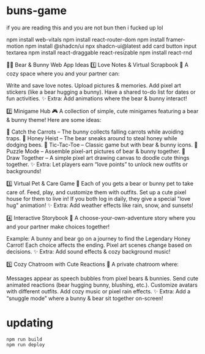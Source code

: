 # buns-game
if you are reading this and you are not bun then i fucked up lol

npm install web-vitals
npm install react-router-dom
npm install framer-motion
npm install @shadcn/ui
npx shadcn-ui@latest add card button input textarea
npm install react-draggable react-resizable
npm install react-rnd





🐻🐰 Bear & Bunny Web App Ideas
1️⃣ Love Notes & Virtual Scrapbook 📜
A cozy space where you and your partner can:

Write and save love notes.
Upload pictures & memories.
Add pixel art stickers (like a bear hugging a bunny).
Have a shared to-do list for dates or fun activities.
✨ Extra: Add animations where the bear & bunny interact!

2️⃣ Minigame Hub 🎮
A collection of simple, cute minigames featuring a bear & bunny theme!
Here are some ideas:

🐾 Catch the Carrots – The bunny collects falling carrots while avoiding traps.
🍯 Honey Heist – The bear sneaks around to steal honey while dodging bees.
🎲 Tic-Tac-Toe – Classic game but with bear & bunny icons.
🧩 Puzzle Mode – Assemble pixel-art pictures of bear & bunny together.
🎨 Draw Together – A simple pixel art drawing canvas to doodle cute things together.
✨ Extra: Let players earn “love points” to unlock new outfits or backgrounds!

3️⃣ Virtual Pet & Care Game 🐾
Each of you gets a bear or bunny pet to take care of.
Feed, play, and customize them with outfits.
Set up a cute pixel house for them to live in!
If you both log in daily, they give a special "love hug" animation!
✨ Extra: Add weather effects like rain, snow, and sunsets!

4️⃣ Interactive Storybook 📖
A choose-your-own-adventure story where you and your partner make choices together!

Example: A bunny and bear go on a journey to find the Legendary Honey Carrot!
Each choice affects the ending.
Pixel art scenes change based on decisions.
✨ Extra: Add sound effects & cozy background music!

5️⃣ Cozy Chatroom with Cute Reactions 💬
A private chatroom where:

Messages appear as speech bubbles from pixel bears & bunnies.
Send cute animated reactions (bear hugging bunny, blushing, etc.).
Customize avatars with different outfits.
Add cozy music or pixel rain effects.
✨ Extra: Add a “snuggle mode” where a bunny & bear sit together on-screen!

# updating
```
npm run build
npm run deploy
```